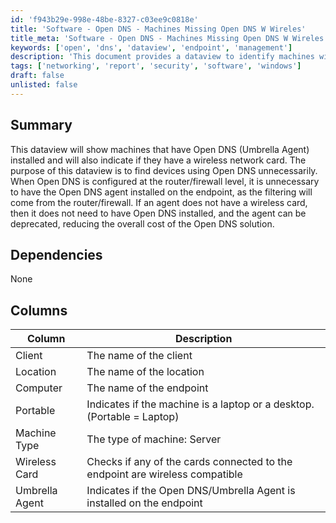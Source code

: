 ```yaml
---
id: 'f943b29e-998e-48be-8327-c03ee9c0818e'
title: 'Software - Open DNS - Machines Missing Open DNS W Wireles'
title_meta: 'Software - Open DNS - Machines Missing Open DNS W Wireles'
keywords: ['open', 'dns', 'dataview', 'endpoint', 'management']
description: 'This document provides a dataview to identify machines with Open DNS (Umbrella Agent) installed and checks for the presence of a wireless network card. It aims to help in finding devices unnecessarily using Open DNS when configured at the router/firewall level. By identifying endpoints without wireless capabilities, organizations can reduce costs associated with the Open DNS solution.'
tags: ['networking', 'report', 'security', 'software', 'windows']
draft: false
unlisted: false
---
```


## Summary

This dataview will show machines that have Open DNS (Umbrella Agent) installed and will also indicate if they have a wireless network card. The purpose of this dataview is to find devices using Open DNS unnecessarily. When Open DNS is configured at the router/firewall level, it is unnecessary to have the Open DNS agent installed on the endpoint, as the filtering will come from the router/firewall. If an agent does not have a wireless card, then it does not need to have Open DNS installed, and the agent can be deprecated, reducing the overall cost of the Open DNS solution.

## Dependencies

None

## Columns

| Column         | Description                                                                                     |
|----------------|-------------------------------------------------------------------------------------------------|
| Client         | The name of the client                                                                          |
| Location       | The name of the location                                                                        |
| Computer       | The name of the endpoint                                                                        |
| Portable       | Indicates if the machine is a laptop or a desktop. (Portable = Laptop)                         |
| Machine Type   | The type of machine: Server | Workstation | Mac | Linux                                          |
| Wireless Card   | Checks if any of the cards connected to the endpoint are wireless compatible                   |
| Umbrella Agent | Indicates if the Open DNS/Umbrella Agent is installed on the endpoint                          |



